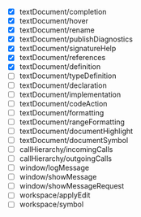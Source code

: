 - [x] textDocument/completion
- [x] textDocument/hover
- [x] textDocument/rename
- [x] textDocument/publishDiagnostics
- [x] textDocument/signatureHelp
- [x] textDocument/references
- [x] textDocument/definition
- [ ] textDocument/typeDefinition
- [ ] textDocument/declaration
- [ ] textDocument/implementation
- [ ] textDocument/codeAction
- [ ] textDocument/formatting
- [ ] textDocument/rangeFormatting
- [ ] textDocument/documentHighlight
- [ ] textDocument/documentSymbol
- [ ] callHierarchy/incomingCalls
- [ ] callHierarchy/outgoingCalls
- [ ] window/logMessage
- [ ] window/showMessage
- [ ] window/showMessageRequest
- [ ] workspace/applyEdit
- [ ] workspace/symbol
